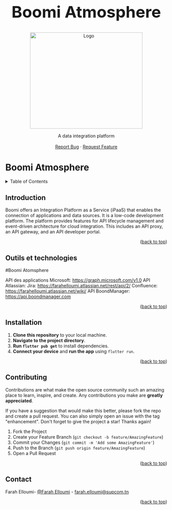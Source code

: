 <a name="readme-top"></a>
<!-- PROJECT LOGO --> 
<br />
<div align="center">
  <h1 style="font-size:50px">Boomi Atmosphere
    </h1>
  <a href="https://github.com/faraheloumi/Boomi-Atmosphere">
    <img src="assets/FinanSync-logos_transparent.svg" alt="Logo" width="350" height="300">
  </a>
  <p align="center">
    A data integration platform
    <br />
    <br />
    <a href="https://github.com/faraheloumi/Boomi-Atmosphere/issues/new?labels=bug&template=bug-report---.md">Report Bug</a>
    ·
    <a href="https://github.com/faraheloumi/Boomi-Atmosphere/issues/new?labels=enhancement&template=feature-request---.md">Request Feature</a>
  </p>
</div>


# Boomi Atmosphere
<!-- TABLE OF CONTENTS -->
<details>
  <summary>Table of Contents</summary>
  <ol>
    <li><a href="#about-the-project">Introduction</a></li>
    <li><a href="#features">Outils et technologies</a></li>
    <li><a href="#installation">Installation</a></li>
    <li><a href="#contributing">Contributing</a></li>
    <li><a href="#contact">Contact</a></li>
  </ol>
</details>



## Introduction

Boomi offers an Integration Platform as a Service (iPaaS) that enables the connection of applications and data sources. It is a low-code development platform. The platform provides features for API lifecycle management and event-driven architecture for cloud integration. This includes an API proxy, an API gateway, and an API developer portal.

<p align="right">(<a href="#readme-top">back to top</a>)</p>


## Outils et technologies

  #Boomi Atomsphere
  
  API des applications Microsoft: https://graph.microsoft.com/v1.0
  API Atlassian:
  Jira: https://farahelloumi.atlassian.net/rest/api/2/
  Confluence: https://farahelloumi.atlassian.net/wiki/
  API BoondManager: https://api.boondmanager.com
<p align="right">(<a href="#readme-top">back to top</a>)</p>

## Installation

1. **Clone this repository** to your local machine.
2. **Navigate to the project directory**.
3. **Run `flutter pub get`** to install dependencies.
4. **Connect your device** and **run the app** using `flutter run`.
<p align="right">(<a href="#readme-top">back to top</a>)</p>

## Contributing

Contributions are what make the open source community such an amazing place to learn, inspire, and create. Any contributions you make are **greatly appreciated**.

If you have a suggestion that would make this better, please fork the repo and create a pull request. You can also simply open an issue with the tag "enhancement".
Don't forget to give the project a star! Thanks again!

1. Fork the Project
2. Create your Feature Branch (`git checkout -b feature/AmazingFeature`)
3. Commit your Changes (`git commit -m 'Add some AmazingFeature'`)
4. Push to the Branch (`git push origin feature/AmazingFeature`)
5. Open a Pull Request
<p align="right">(<a href="#readme-top">back to top</a>)</p>


<!-- CONTACT -->

## Contact

Farah Elloumi- [@Farah Elloumi][linkedin-url] - farah.elloumi@supcom.tn <br/>
<p align="right">(<a href="#readme-top">back to top</a>)</p>

<!-- MARKDOWN LINKS & IMAGES -->
<!-- https://www.markdownguide.org/basic-syntax/#reference-style-links -->
[linkedin-shield]: https://img.shields.io/badge/-LinkedIn-black.svg?style=for-the-badge&logo=linkedin&colorB=555
[linkedin-url]: https://www.linkedin.com/in/farah-elloumi-735ab1269/

